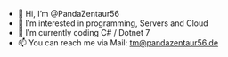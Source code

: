 - 👋 Hi, I’m @PandaZentaur56
- 👀 I’m interested in programming, Servers and Cloud
- 🌱 I’m currently coding C# / Dotnet 7
- 📫 You can reach me via Mail: tm@pandazentaur56.de
